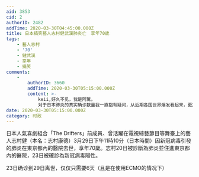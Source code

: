 ```yaml
---
aid: 3853
cid: 2
authorID: 2482
addTime: 2020-03-30T04:45:00.000Z
title: 日本搞笑藝人志村健武漢肺炎亡　享年70歲
tags:
    - 藝人志村
    - '70'
    - 健武漢
    - 享年
    - 搞笑
comments:
    -
        authorID: 3660
        addTime: 2020-03-30T05:15:00.000Z
        content: >-
            keii,好久不见，我是阿篱。
            对于日本肺炎的真实确诊数量我一直抱有疑问，从近期各国世界爆发看起来，更加印证了自己的想法。日本的真实感染人数起码是确诊人数的10-20倍左右。
date: 2020-03-30T05:15:00.000Z
category: 时政
---
```


日本人氣喜劇組合「The Drifters」前成員、曾活躍在電視綜藝節目等舞臺上的藝人志村健（本名：志村康德）3月29日下午11時10分（日本時間）因新冠病毒引發的肺炎在東京都內的醫院去世，享年70歲。志村20日被診斷為肺炎並住進東京都內的醫院，23日被確診為新冠病毒陽性。

23日确诊到29日离世，仅仅只需要6天（且是在使用ECMO的情况下）

